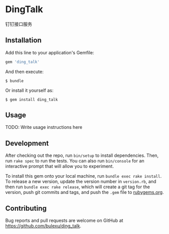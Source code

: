 # DingTalk

钉钉接口服务

## Installation

Add this line to your application's Gemfile:

```ruby
gem 'ding_talk'
```

And then execute:

    $ bundle

Or install it yourself as:

    $ gem install ding_talk

## Usage

TODO: Write usage instructions here

## Development

After checking out the repo, run `bin/setup` to install dependencies. Then, run `rake spec` to run the tests. You can also run `bin/console` for an interactive prompt that will allow you to experiment.

To install this gem onto your local machine, run `bundle exec rake install`. To release a new version, update the version number in `version.rb`, and then run `bundle exec rake release`, which will create a git tag for the version, push git commits and tags, and push the `.gem` file to [rubygems.org](https://rubygems.org).

## Contributing

Bug reports and pull requests are welcome on GitHub at https://github.com/bulexu/ding_talk.
